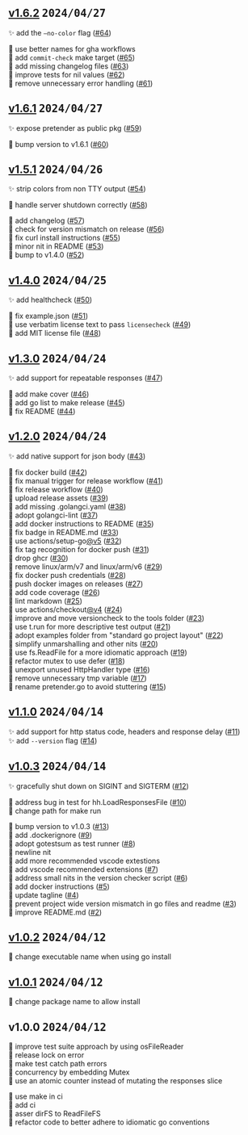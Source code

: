 

<a name="v1.6.2"></a>
## [v1.6.2](https://github.com/kilianc/pretender/compare/v1.6.1...v1.6.2) <kbd>2024/04/27</kbd>


✨ add the `—no-color` flag ([#64](https://github.com/kilianc/pretender/issues/64))<br>

🧹 use better names for gha workflows<br>🧹 add `commit-check` make target ([#65](https://github.com/kilianc/pretender/issues/65))<br>🧹 add missing changelog files ([#63](https://github.com/kilianc/pretender/issues/63))<br>🧹 improve tests for nil values ([#62](https://github.com/kilianc/pretender/issues/62))<br>🧹 remove unnecessary error handling ([#61](https://github.com/kilianc/pretender/issues/61))<br>


<a name="v1.6.1"></a>
## [v1.6.1](https://github.com/kilianc/pretender/compare/v1.5.1...v1.6.1) <kbd>2024/04/27</kbd>


✨ expose pretender as public pkg ([#59](https://github.com/kilianc/pretender/issues/59))<br>

🧹 bump version to v1.6.1 ([#60](https://github.com/kilianc/pretender/issues/60))<br>


<a name="v1.5.1"></a>
## [v1.5.1](https://github.com/kilianc/pretender/compare/v1.4.0...v1.5.1) <kbd>2024/04/26</kbd>


✨ strip colors from non TTY output ([#54](https://github.com/kilianc/pretender/issues/54))<br>

🐛 handle server shutdown correctly ([#58](https://github.com/kilianc/pretender/issues/58))<br>

🧹 add changelog ([#57](https://github.com/kilianc/pretender/issues/57))<br>🧹 check for version mismatch on release ([#56](https://github.com/kilianc/pretender/issues/56))<br>🧹 fix curl install instructions ([#55](https://github.com/kilianc/pretender/issues/55))<br>🧹 minor nit in README ([#53](https://github.com/kilianc/pretender/issues/53))<br>🧹 bump to v1.4.0 ([#52](https://github.com/kilianc/pretender/issues/52))<br>


<a name="v1.4.0"></a>
## [v1.4.0](https://github.com/kilianc/pretender/compare/v1.3.0...v1.4.0) <kbd>2024/04/25</kbd>


✨ add healthcheck ([#50](https://github.com/kilianc/pretender/issues/50))<br>

🧹 fix example.json ([#51](https://github.com/kilianc/pretender/issues/51))<br>🧹 use verbatim license text to pass `licensecheck` ([#49](https://github.com/kilianc/pretender/issues/49))<br>🧹 add MIT license file ([#48](https://github.com/kilianc/pretender/issues/48))<br>


<a name="v1.3.0"></a>
## [v1.3.0](https://github.com/kilianc/pretender/compare/v1.2.0...v1.3.0) <kbd>2024/04/24</kbd>


✨ add support for repeatable responses ([#47](https://github.com/kilianc/pretender/issues/47))<br>

🧹 add make cover ([#46](https://github.com/kilianc/pretender/issues/46))<br>🧹 add go list to make release ([#45](https://github.com/kilianc/pretender/issues/45))<br>🧹 fix README ([#44](https://github.com/kilianc/pretender/issues/44))<br>


<a name="v1.2.0"></a>
## [v1.2.0](https://github.com/kilianc/pretender/compare/v1.1.0...v1.2.0) <kbd>2024/04/24</kbd>


✨ add native support for json body ([#43](https://github.com/kilianc/pretender/issues/43))<br>

🧹 fix docker build ([#42](https://github.com/kilianc/pretender/issues/42))<br>🧹 fix manual trigger for release workflow ([#41](https://github.com/kilianc/pretender/issues/41))<br>🧹 fix release workflow ([#40](https://github.com/kilianc/pretender/issues/40))<br>🧹 upload release assets ([#39](https://github.com/kilianc/pretender/issues/39))<br>🧹 add missing .golangci.yaml ([#38](https://github.com/kilianc/pretender/issues/38))<br>🧹 adopt golangci-lint ([#37](https://github.com/kilianc/pretender/issues/37))<br>🧹 add docker instructions to README ([#35](https://github.com/kilianc/pretender/issues/35))<br>🧹 fix badge in README.md ([#33](https://github.com/kilianc/pretender/issues/33))<br>🧹 use actions/setup-go[@v5](https://github.com/v5) ([#32](https://github.com/kilianc/pretender/issues/32))<br>🧹 fix tag recognition for docker push ([#31](https://github.com/kilianc/pretender/issues/31))<br>🧹 drop ghcr ([#30](https://github.com/kilianc/pretender/issues/30))<br>🧹 remove linux/arm/v7 and linux/arm/v6 ([#29](https://github.com/kilianc/pretender/issues/29))<br>🧹 fix docker push credentials ([#28](https://github.com/kilianc/pretender/issues/28))<br>🧹 push docker images on releases ([#27](https://github.com/kilianc/pretender/issues/27))<br>🧹 add code coverage ([#26](https://github.com/kilianc/pretender/issues/26))<br>🧹 lint markdown ([#25](https://github.com/kilianc/pretender/issues/25))<br>🧹 use actions/checkout[@v4](https://github.com/v4) ([#24](https://github.com/kilianc/pretender/issues/24))<br>🧹 improve and move versioncheck to the tools folder ([#23](https://github.com/kilianc/pretender/issues/23))<br>🧹 use t.run for more descriptive test output ([#21](https://github.com/kilianc/pretender/issues/21))<br>🧹 adopt examples folder from "standard go project layout" ([#22](https://github.com/kilianc/pretender/issues/22))<br>🧹 simplify unmarshalling and other nits ([#20](https://github.com/kilianc/pretender/issues/20))<br>🧹 use fs.ReadFile for a more idiomatic approach ([#19](https://github.com/kilianc/pretender/issues/19))<br>🧹 refactor mutex to use defer ([#18](https://github.com/kilianc/pretender/issues/18))<br>🧹 unexport unused HttpHandler type ([#16](https://github.com/kilianc/pretender/issues/16))<br>🧹 remove unnecessary tmp variable ([#17](https://github.com/kilianc/pretender/issues/17))<br>🧹 rename pretender.go to avoid stuttering ([#15](https://github.com/kilianc/pretender/issues/15))<br>


<a name="v1.1.0"></a>
## [v1.1.0](https://github.com/kilianc/pretender/compare/v1.0.3...v1.1.0) <kbd>2024/04/14</kbd>


✨ add support for http status code, headers and response delay ([#11](https://github.com/kilianc/pretender/issues/11))<br>✨ add `--version` flag ([#14](https://github.com/kilianc/pretender/issues/14))<br>


<a name="v1.0.3"></a>
## [v1.0.3](https://github.com/kilianc/pretender/compare/v1.0.2...v1.0.3) <kbd>2024/04/14</kbd>


✨ gracefully shut down on SIGINT and SIGTERM ([#12](https://github.com/kilianc/pretender/issues/12))<br>

🐛 address bug in test for hh.LoadResponsesFile ([#10](https://github.com/kilianc/pretender/issues/10))<br>🐛 change path for make run<br>

🧹 bump version to v1.0.3 ([#13](https://github.com/kilianc/pretender/issues/13))<br>🧹 add .dockerignore ([#9](https://github.com/kilianc/pretender/issues/9))<br>🧹 adopt gotestsum as test runner ([#8](https://github.com/kilianc/pretender/issues/8))<br>🧹 newline nit<br>🧹 add more recommended vscode extestions<br>🧹 add vscode recommended extensions ([#7](https://github.com/kilianc/pretender/issues/7))<br>🧹 address small nits in the version checker script ([#6](https://github.com/kilianc/pretender/issues/6))<br>🧹 add docker instructions ([#5](https://github.com/kilianc/pretender/issues/5))<br>🧹 update tagline ([#4](https://github.com/kilianc/pretender/issues/4))<br>🧹 prevent project wide version mismatch in go files and readme ([#3](https://github.com/kilianc/pretender/issues/3))<br>🧹 improve README.md ([#2](https://github.com/kilianc/pretender/issues/2))<br>


<a name="v1.0.2"></a>
## [v1.0.2](https://github.com/kilianc/pretender/compare/v1.0.1...v1.0.2) <kbd>2024/04/12</kbd>


🐛 change executable name when using go install<br>


<a name="v1.0.1"></a>
## [v1.0.1](https://github.com/kilianc/pretender/compare/v1.0.0...v1.0.1) <kbd>2024/04/12</kbd>


🐛 change package name to allow install<br>


<a name="v1.0.0"></a>
## v1.0.0 <kbd>2024/04/12</kbd>


🐛 improve test suite approach by using osFileReader<br>🐛 release lock on error<br>🐛 make test catch path errors<br>🐛 concurrency by embedding Mutex<br>🐛 use an atomic counter instead of mutating the responses slice<br>

🧹 use make in ci<br>🧹 add ci<br>🧹 asser dirFS to ReadFileFS<br>🧹 refactor code to better adhere to idiomatic go conventions<br>
